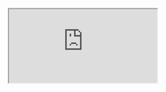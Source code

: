 <div style="text-align: center"><iframe src="https://docs.google.com/document/d/e/2PACX-1vQ0KXlr4tahYI6oX34nU45YqNKYpTge1CJewdOYHZFaJbDYY_cSOX-heepe78K4jgsninBhBu4z5Jcn/pub?embedded=true"></iframe></div>

